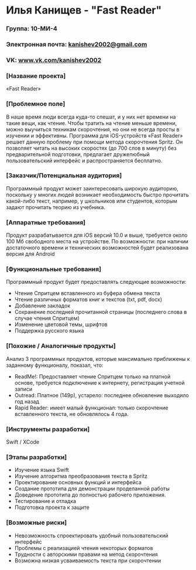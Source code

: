 # Илья Канищев - "Fast Reader"
### Группа: 10-МИ-4
### Электронная почта: kanishev2002@gmail.com
### VK: www.vk.com/kanishev2002


### **[Название проекта]**
«Fast Reader»

### **[Проблемное поле]**

В наше время люди всегда куда-то спешат, и у них нет времени на такие вещи, как чтение. Чтобы тратить на чтение меньше времени, можно выучиться техникам скорочтения, но они не всегда просты в изучении и эффективны. Программа для iOS-устройств «Fast Reader» решает данную проблему при помощи метода скорочтения Spritz. Он позволяет читать на высоких скоростях (до 700 слов в минуту) без предварительной подготовки, предлагает дружелюбный пользовательский интерфейс и распространяется бесплатно. 

### **[Заказчик/Потенциальная аудитория]**

Программный продукт может заинтересовать широкую аудиторию, поскольку у многих людей возникает необходимость быстро прочитать какой-либо текст, например, у школьников или студентов, которым задают прочитать теорию из учебника. 

### **[Аппаратные требования]**

Продукт разрабатывается для iOS версий 10.0 и выше, требуется около 100 Мб свободного места на устройстве. 
По возможности: при наличии достаточного времени и технических возможностей будет реализована версия для Android

### **[Функциональные требования]**

Программный продукт будет предоставлять следующие возможности:
* Чтение Спритцем вставленного из буфера обмена текста
* Чтение различных форматов книг и текстов (txt, pdf, docx)
* Добавление закладок
* Сохранение последней прочитанной страницы (последнего слова в случае чтения Спритцем)
* Изменение цветовой темы, шрифтов
* Поддержка русского языка

### **[Похожие / Аналогичные продукты]**

Анализ 3 программных продуктов, которые максимально приближены к заданному
функционалу, показал, что:
* ReadMe!: Предоставляет чтение Спритцем только на платной основе, требуется подключение к интернету, регистрация учетной записи
* Outread: Платное (149р), устарело: последнее обновление выходило год назад
* Rapid Reader: имеет малый функционал: только скорочтение вставленного текста, не обновлялось 4 года. 

### **[Инструменты разработки]**

Swift / XCode

### **[Этапы разработки]**

* Изучение языка Swift
* Изучение алгоритма преобразования текста в Spritz
* Проектирование основных функций и интерфейса
* Создание прототипа для демонстрации проделанной работы
* Доведение прототипа до полностью рабочего приложения. 
* Тестирование и отладка
* Подготовка проекта к защите  

### **[Возможные риски]**

* Невозможность спроектировать удобный пользовательский интерфейс
* Проблемы с реализацией чтения некоторых форматов
* Трудности с авторскими правами на метод скорочтения
* Возможна низкая усваиваемость текста при скорочтении
